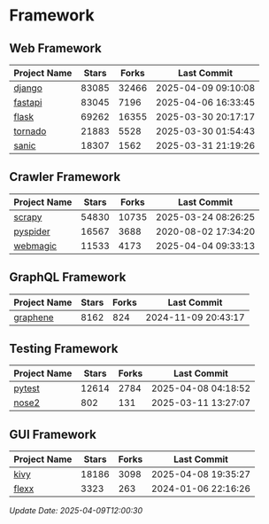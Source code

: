 # Framework

## Web Framework
| Project Name | Stars | Forks | Last Commit |
| ------------ | ----- | ----- | ----------- |
| [django](https://github.com/django/django) | 83085 | 32466 | 2025-04-09 09:10:08 |
| [fastapi](https://github.com/fastapi/fastapi) | 83045 | 7196 | 2025-04-06 16:33:45 |
| [flask](https://github.com/pallets/flask) | 69262 | 16355 | 2025-03-30 20:17:17 |
| [tornado](https://github.com/tornadoweb/tornado) | 21883 | 5528 | 2025-03-30 01:54:43 |
| [sanic](https://github.com/sanic-org/sanic) | 18307 | 1562 | 2025-03-31 21:19:26 |

## Crawler Framework
| Project Name | Stars | Forks | Last Commit |
| ------------ | ----- | ----- | ----------- |
| [scrapy](https://github.com/scrapy/scrapy) | 54830 | 10735 | 2025-03-24 08:26:25 |
| [pyspider](https://github.com/binux/pyspider) | 16567 | 3688 | 2020-08-02 17:34:20 |
| [webmagic](https://github.com/code4craft/webmagic) | 11533 | 4173 | 2025-04-04 09:33:13 |

## GraphQL Framework
| Project Name | Stars | Forks | Last Commit |
| ------------ | ----- | ----- | ----------- |
| [graphene](https://github.com/graphql-python/graphene) | 8162 | 824 | 2024-11-09 20:43:17 |

## Testing Framework
| Project Name | Stars | Forks | Last Commit |
| ------------ | ----- | ----- | ----------- |
| [pytest](https://github.com/pytest-dev/pytest) | 12614 | 2784 | 2025-04-08 04:18:52 |
| [nose2](https://github.com/nose-devs/nose2) | 802 | 131 | 2025-03-11 13:27:07 |

## GUI Framework
| Project Name | Stars | Forks | Last Commit |
| ------------ | ----- | ----- | ----------- |
| [kivy](https://github.com/kivy/kivy) | 18186 | 3098 | 2025-04-08 19:35:27 |
| [flexx](https://github.com/flexxui/flexx) | 3323 | 263 | 2024-01-06 22:16:26 |

*Update Date: 2025-04-09T12:00:30*